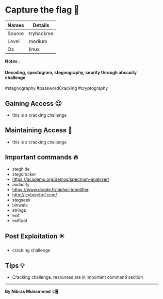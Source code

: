 # Capture the flag 🧭
Names | Details
--------|-----
Source | tryhackme
Level     | medium
Os | linux

**Notes :**
#### Decoding, spectogram, stegnography, seurity through obscuity challenge
#stegnography 
#passwordCracking 
#cryptography



## Gaining Access 😉

- this is a cracking challenge



## Maintaining Access 🥷
- this is a cracking challenge


## Important commands 🔥
- steghide
- stegcracker
- https://academo.org/demos/spectrum-analyzer/
- audacity
- https://www.dcode.fr/cipher-identifier
- http://icyberchef.com/
- stegseek
- binwalk
- strings
- exif
- exiftool

## Post Exploitation ✴️
- cracking challenge
## Tips 💡
- Cracking challenge. resourses are in important command section


--------------------------------
**By Nibras Muhammed** 🤓🖥️







